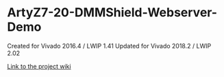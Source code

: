 # ArtyZ7-20-DMMShield-Webserver-Demo
Created for Vivado 2016.4 / LWIP 1.41
Updated for Vivado 2018.2 / LWIP 2.02

[Link to the project wiki](https://reference.digilentinc.com/reference/add-ons/dmm-shield/webserverdemouserguide)


